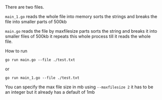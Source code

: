 There are two files.

`main_1.go` reads the whole file into memory sorts the strings and breaks the file into smaller parts of 500kb

`main.go` reads the file by maxfilesize parts sorts the string and  breaks it into smaller files of 500kb it repeats this whole process till it reads the whole file. 


How to run

`go run main.go --file ./test.txt`

or 

`go run main_1.go --file ./test.txt`

You can specify the max file size in mb using `--maxfilesize 2` it has to be an integer but it already has a default of 1mb
